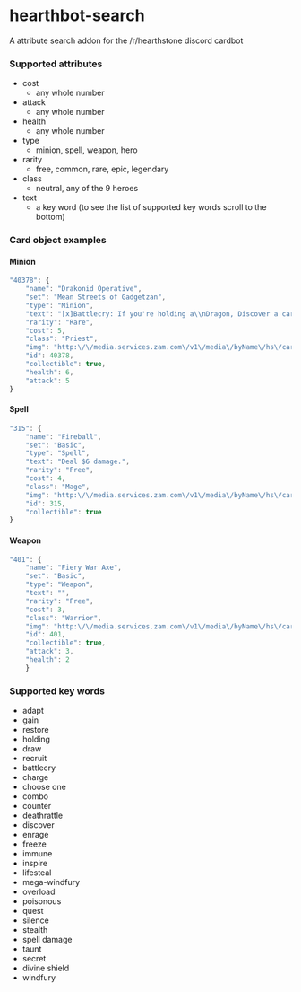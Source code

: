 # hearthbot-search
A attribute search addon for the /r/hearthstone discord cardbot

### Supported attributes
* cost
  - any whole number
* attack
  - any whole number
* health
  - any whole number
* type
  - minion, spell, weapon, hero
* rarity
  - free, common, rare, epic, legendary
* class
  - neutral, any of the 9 heroes
* text
  - a key word (to see the list of supported key words scroll to the bottom)


### Card object examples
#### Minion
```javascript
"40378": {
    "name": "Drakonid Operative",
    "set": "Mean Streets of Gadgetzan",
    "type": "Minion",
    "text": "[x]Battlecry: If you're holding a\\nDragon, Discover a card in\\n_your opponent's deck.",
    "rarity": "Rare",
    "cost": 5,
    "class": "Priest",
    "img": "http:\/\/media.services.zam.com\/v1\/media\/byName\/hs\/cards\/enus\/CFM_605.png",
    "id": 40378,
    "collectible": true,
    "health": 6,
    "attack": 5
}
```
#### Spell
```javascript
"315": {
    "name": "Fireball",
    "set": "Basic",
    "type": "Spell",
    "text": "Deal $6 damage.",
    "rarity": "Free",
    "cost": 4,
    "class": "Mage",
    "img": "http:\/\/media.services.zam.com\/v1\/media\/byName\/hs\/cards\/enus\/CS2_029.png",
    "id": 315,
    "collectible": true
}
```
#### Weapon
```javascript
"401": {
    "name": "Fiery War Axe",
    "set": "Basic",
    "type": "Weapon",
    "text": "",
    "rarity": "Free",
    "cost": 3,
    "class": "Warrior",
    "img": "http:\/\/media.services.zam.com\/v1\/media\/byName\/hs\/cards\/enus\/CS2_106.png",
    "id": 401,
    "collectible": true,
    "attack": 3,
    "health": 2
    }
```

### Supported key words
* adapt
* gain
* restore
* holding
* draw
* recruit
* battlecry
* charge
* choose one
* combo
* counter
* deathrattle
* discover
* enrage
* freeze
* immune
* inspire
* lifesteal
* mega-windfury
* overload
* poisonous
* quest
* silence
* stealth
* spell damage
* taunt
* secret
* divine shield
* windfury